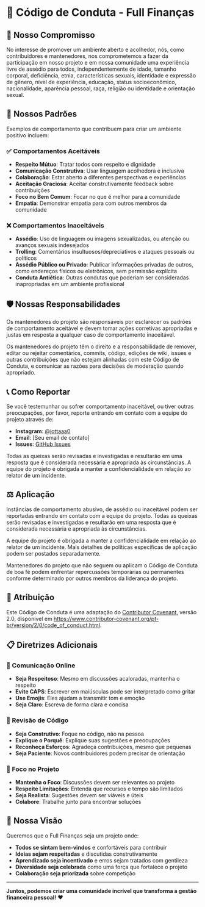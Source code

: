 # 📜 Código de Conduta - Full Finanças

## 🎯 Nosso Compromisso

No interesse de promover um ambiente aberto e acolhedor, nós, como contribuidores e mantenedores, nos comprometemos a fazer da participação em nosso projeto e em nossa comunidade uma experiência livre de assédio para todos, independentemente de idade, tamanho corporal, deficiência, etnia, características sexuais, identidade e expressão de gênero, nível de experiência, educação, status socioeconômico, nacionalidade, aparência pessoal, raça, religião ou identidade e orientação sexual.

## 🚀 Nossos Padrões

Exemplos de comportamento que contribuem para criar um ambiente positivo incluem:

### ✅ Comportamentos Aceitáveis

- **Respeito Mútuo**: Tratar todos com respeito e dignidade
- **Comunicação Construtiva**: Usar linguagem acolhedora e inclusiva
- **Colaboração**: Estar aberto a diferentes perspectivas e experiências
- **Aceitação Graciosa**: Aceitar construtivamente feedback sobre contribuições
- **Foco no Bem Comum**: Focar no que é melhor para a comunidade
- **Empatia**: Demonstrar empatia para com outros membros da comunidade

### ❌ Comportamentos Inaceitáveis

- **Assédio**: Uso de linguagem ou imagens sexualizadas, ou atenção ou avanços sexuais indesejados
- **Trolling**: Comentários insultuosos/depreciativos e ataques pessoais ou políticos
- **Assédio Público ou Privado**: Publicar informações privadas de outros, como endereços físicos ou eletrônicos, sem permissão explícita
- **Conduta Antiética**: Outras condutas que poderiam ser consideradas inapropriadas em um ambiente profissional

## 🛡️ Nossas Responsabilidades

Os mantenedores do projeto são responsáveis por esclarecer os padrões de comportamento aceitável e devem tomar ações corretivas apropriadas e justas em resposta a qualquer caso de comportamento inaceitável.

Os mantenedores do projeto têm o direito e a responsabilidade de remover, editar ou rejeitar comentários, commits, código, edições de wiki, issues e outras contribuições que não estejam alinhadas com este Código de Conduta, e comunicar as razões para decisões de moderação quando apropriado.

## 📞 Como Reportar

Se você testemunhar ou sofrer comportamento inaceitável, ou tiver outras preocupações, por favor, reporte entrando em contato com a equipe do projeto através de:

- **Instagram**: [@jottaaa0](https://instagram.com/jottaaa0)
- **Email**: [Seu email de contato]
- **Issues**: [GitHub Issues](https://github.com/Jottaaa12/full-finan-as/issues)

Todas as queixas serão revisadas e investigadas e resultarão em uma resposta que é considerada necessária e apropriada às circunstâncias. A equipe do projeto é obrigada a manter a confidencialidade em relação ao relator de um incidente.

## ⚖️ Aplicação

Instâncias de comportamento abusivo, de assédio ou inaceitável podem ser reportadas entrando em contato com a equipe do projeto. Todas as queixas serão revisadas e investigadas e resultarão em uma resposta que é considerada necessária e apropriada às circunstâncias.

A equipe do projeto é obrigada a manter a confidencialidade em relação ao relator de um incidente. Mais detalhes de políticas específicas de aplicação podem ser postados separadamente.

Mantenedores do projeto que não seguem ou aplicam o Código de Conduta de boa fé podem enfrentar repercussões temporárias ou permanentes conforme determinado por outros membros da liderança do projeto.

## 🔄 Atribuição

Este Código de Conduta é uma adaptação do [Contributor Covenant](https://www.contributor-covenant.org/), versão 2.0, disponível em https://www.contributor-covenant.org/pt-br/version/2/0/code_of_conduct.html.

## 📋 Diretrizes Adicionais

### 💬 Comunicação Online

- **Seja Respeitoso**: Mesmo em discussões acaloradas, mantenha o respeito
- **Evite CAPS**: Escrever em maiúsculas pode ser interpretado como gritar
- **Use Emojis**: Eles ajudam a transmitir tom e emoção
- **Seja Claro**: Escreva de forma clara e concisa

### 🤝 Revisão de Código

- **Seja Construtivo**: Foque no código, não na pessoa
- **Explique o Porquê**: Explique suas sugestões e preocupações
- **Reconheça Esforços**: Agradeça contribuições, mesmo que pequenas
- **Seja Paciente**: Novos contribuidores podem precisar de orientação

### 🎯 Foco no Projeto

- **Mantenha o Foco**: Discussões devem ser relevantes ao projeto
- **Respeite Limitações**: Entenda que recursos e tempo são limitados
- **Seja Realista**: Sugestões devem ser viáveis e úteis
- **Colabore**: Trabalhe junto para encontrar soluções

## 🌟 Nossa Visão

Queremos que o Full Finanças seja um projeto onde:

- **Todos se sintam bem-vindos** e confortáveis para contribuir
- **Ideias sejam respeitadas** e discutidas construtivamente
- **Aprendizado seja incentivado** e erros sejam tratados com gentileza
- **Diversidade seja celebrada** como uma força que fortalece o projeto
- **Colaboração seja priorizada** sobre competição

---

**Juntos, podemos criar uma comunidade incrível que transforma a gestão financeira pessoal!** ❤️ 
